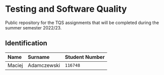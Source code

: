 
# Testing and Software Quality

Public repository for the TQS assignments that will be completed during the summer semester 2022/23.


## Identification

| Name    | Surname     | Student Number |
| :------ | :---------- | :------------- |
| Maciej  | Adamczewski | `116748`       |
